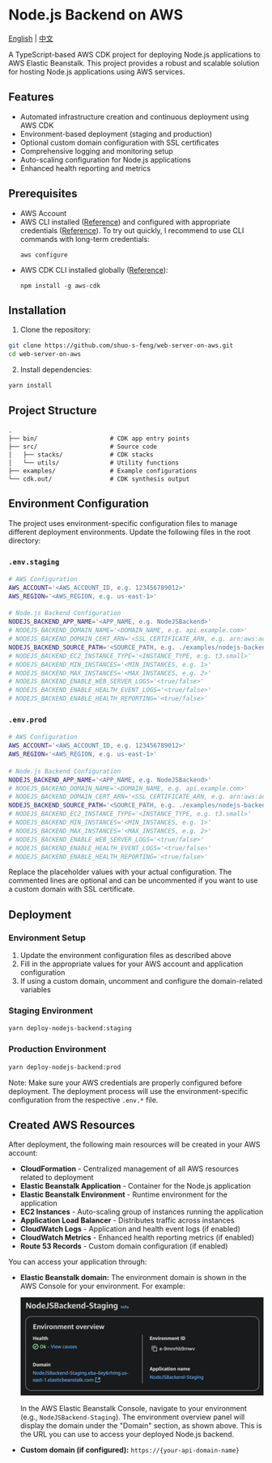 # Node.js Backend on AWS

[English](README.md) | [中文](README.zh.md)

A TypeScript-based AWS CDK project for deploying Node.js applications to AWS Elastic Beanstalk. This project provides a robust and scalable solution for hosting Node.js applications using AWS services.

## Features

- Automated infrastructure creation and continuous deployment using AWS CDK
- Environment-based deployment (staging and production)
- Optional custom domain configuration with SSL certificates
- Comprehensive logging and monitoring setup
- Auto-scaling configuration for Node.js applications
- Enhanced health reporting and metrics

## Prerequisites

- AWS Account
- AWS CLI installed ([Reference](https://docs.aws.amazon.com/cli/latest/userguide/getting-started-install.html#getting-started-install-instructions)) and configured with appropriate credentials ([Reference](https://docs.aws.amazon.com/cli/latest/userguide/getting-started-quickstart.html#getting-started-quickstart-new)). To try out quickly, I recommend to use CLI commands with long-term credentials:
  ```
  aws configure
  ```
- AWS CDK CLI installed globally ([Reference](https://docs.aws.amazon.com/cdk/v2/guide/getting-started.html#getting-started-install)):
  ```
  npm install -g aws-cdk
  ```

## Installation

1. Clone the repository:

```bash
git clone https://github.com/shuo-s-feng/web-server-on-aws.git
cd web-server-on-aws
```

2. Install dependencies:

```bash
yarn install
```

## Project Structure

```
.
├── bin/                    # CDK app entry points
├── src/                    # Source code
│   ├── stacks/             # CDK stacks
│   └── utils/              # Utility functions
├── examples/               # Example configurations
└── cdk.out/                # CDK synthesis output
```

## Environment Configuration

The project uses environment-specific configuration files to manage different deployment environments. Update the following files in the root directory:

### `.env.staging`

```bash
# AWS Configuration
AWS_ACCOUNT='<AWS_ACCOUNT_ID, e.g. 123456789012>'
AWS_REGION='<AWS_REGION, e.g. us-east-1>'

# Node.js Backend Configuration
NODEJS_BACKEND_APP_NAME='<APP_NAME, e.g. NodeJSBackend>'
# NODEJS_BACKEND_DOMAIN_NAME='<DOMAIN_NAME, e.g. api.example.com>'
# NODEJS_BACKEND_DOMAIN_CERT_ARN='<SSL_CERTIFICATE_ARN, e.g. arn:aws:acm:region:account:certificate/xxxx-xxxx-xxxx-xxxx>'
NODEJS_BACKEND_SOURCE_PATH='<SOURCE_PATH, e.g. ./examples/nodejs-backend-dist>'
# NODEJS_BACKEND_EC2_INSTANCE_TYPE='<INSTANCE_TYPE, e.g. t3.small>'
# NODEJS_BACKEND_MIN_INSTANCES='<MIN_INSTANCES, e.g. 1>'
# NODEJS_BACKEND_MAX_INSTANCES='<MAX_INSTANCES, e.g. 2>'
# NODEJS_BACKEND_ENABLE_WEB_SERVER_LOGS='<true/false>'
# NODEJS_BACKEND_ENABLE_HEALTH_EVENT_LOGS='<true/false>'
# NODEJS_BACKEND_ENABLE_HEALTH_REPORTING='<true/false>'
```

### `.env.prod`

```bash
# AWS Configuration
AWS_ACCOUNT='<AWS_ACCOUNT_ID, e.g. 123456789012>'
AWS_REGION='<AWS_REGION, e.g. us-east-1>'

# Node.js Backend Configuration
NODEJS_BACKEND_APP_NAME='<APP_NAME, e.g. NodeJSBackend>'
# NODEJS_BACKEND_DOMAIN_NAME='<DOMAIN_NAME, e.g. api.example.com>'
# NODEJS_BACKEND_DOMAIN_CERT_ARN='<SSL_CERTIFICATE_ARN, e.g. arn:aws:acm:region:account:certificate/xxxx-xxxx-xxxx-xxxx>'
NODEJS_BACKEND_SOURCE_PATH='<SOURCE_PATH, e.g. ./examples/nodejs-backend-dist>'
# NODEJS_BACKEND_EC2_INSTANCE_TYPE='<INSTANCE_TYPE, e.g. t3.small>'
# NODEJS_BACKEND_MIN_INSTANCES='<MIN_INSTANCES, e.g. 1>'
# NODEJS_BACKEND_MAX_INSTANCES='<MAX_INSTANCES, e.g. 2>'
# NODEJS_BACKEND_ENABLE_WEB_SERVER_LOGS='<true/false>'
# NODEJS_BACKEND_ENABLE_HEALTH_EVENT_LOGS='<true/false>'
# NODEJS_BACKEND_ENABLE_HEALTH_REPORTING='<true/false>'
```

Replace the placeholder values with your actual configuration. The commented lines are optional and can be uncommented if you want to use a custom domain with SSL certificate.

## Deployment

### Environment Setup

1. Update the environment configuration files as described above
2. Fill in the appropriate values for your AWS account and application configuration
3. If using a custom domain, uncomment and configure the domain-related variables

### Staging Environment

```bash
yarn deploy-nodejs-backend:staging
```

### Production Environment

```bash
yarn deploy-nodejs-backend:prod
```

Note: Make sure your AWS credentials are properly configured before deployment. The deployment process will use the environment-specific configuration from the respective `.env.*` file.

## Created AWS Resources

After deployment, the following main resources will be created in your AWS account:

- **CloudFormation** - Centralized management of all AWS resources related to deployment
- **Elastic Beanstalk Application** - Container for the Node.js application
- **Elastic Beanstalk Environment** - Runtime environment for the application
- **EC2 Instances** - Auto-scaling group of instances running the application
- **Application Load Balancer** - Distributes traffic across instances
- **CloudWatch Logs** - Application and health event logs (if enabled)
- **CloudWatch Metrics** - Enhanced health reporting metrics (if enabled)
- **Route 53 Records** - Custom domain configuration (if enabled)

You can access your application through:

- **Elastic Beanstalk domain:** The environment domain is shown in the AWS Console for your environment. For example:

  ![Elastic Beanstalk Environment Domain Example](./examples/nodejs-elasticbeanstalk-domain-screenshot.png)

  In the AWS Elastic Beanstalk Console, navigate to your environment (e.g., `NodeJSBackend-Staging`). The environment overview panel will display the domain under the "Domain" section, as shown above. This is the URL you can use to access your deployed Node.js backend.

- **Custom domain (if configured):** `https://{your-api-domain-name}`
